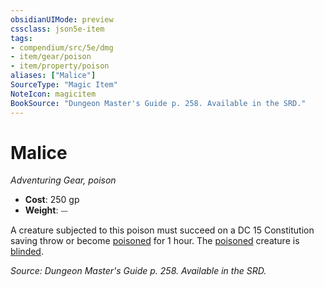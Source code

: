 ```yaml
---
obsidianUIMode: preview
cssclass: json5e-item
tags:
- compendium/src/5e/dmg
- item/gear/poison
- item/property/poison
aliases: ["Malice"]
SourceType: "Magic Item"
NoteIcon: magicitem
BookSource: "Dungeon Master's Guide p. 258. Available in the SRD."
---
```

# Malice
*Adventuring Gear, poison*  

- **Cost**: 250 gp
- **Weight**: ⏤

A creature subjected to this poison must succeed on a DC 15 Constitution saving throw or become [poisoned](/2-Mechanics/CLI/rules/conditions.md#poisoned) for 1 hour. The [poisoned](/2-Mechanics/CLI/rules/conditions.md#poisoned) creature is [blinded](/2-Mechanics/CLI/rules/conditions.md#blinded).

*Source: Dungeon Master's Guide p. 258. Available in the SRD.*